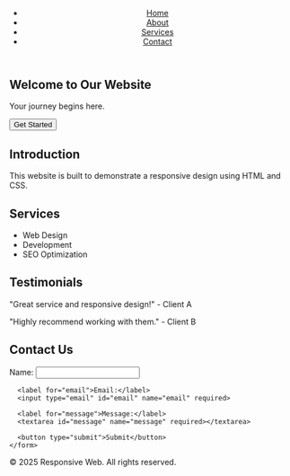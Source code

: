 <!DOCTYPE html>
<html lang="en">
<head>
  <meta charset="UTF-8" />
  <meta name="viewport" content="width=device-width, initial-scale=1.0"/>
  <title>Responsive Web Page</title>
  <link rel="stylesheet" href="style.css" />
</head>
<body>

  <header>
    <nav>
      <ul class="navbar">
        <li><a href="#">Home</a></li>
        <li><a href="#about">About</a></li>
        <li><a href="#services">Services</a></li>
        <li><a href="#contact">Contact</a></li>
      </ul>
    </nav>
  </header>

  <section class="hero">
    <h1>Welcome to Our Website</h1>
    <p>Your journey begins here.</p>
    <button>Get Started</button>
  </section>

  <section id="about">
    <h2>Introduction</h2>
    <p>This website is built to demonstrate a responsive design using HTML and CSS.</p>
  </section>

  <section id="services">
    <h2>Services</h2>
    <ul>
      <li>Web Design</li>
      <li>Development</li>
      <li>SEO Optimization</li>
    </ul>
  </section>

  <section id="testimonials">
    <h2>Testimonials</h2>
    <p>"Great service and responsive design!" - Client A</p>
    <p>"Highly recommend working with them." - Client B</p>
  </section>

  <section id="contact">
    <h2>Contact Us</h2>
    <form>
      <label for="name">Name:</label>
      <input type="text" id="name" name="name" required>

      <label for="email">Email:</label>
      <input type="email" id="email" name="email" required>

      <label for="message">Message:</label>
      <textarea id="message" name="message" required></textarea>

      <button type="submit">Submit</button>
    </form>
  </section>

  <footer>
    <p>&copy; 2025 Responsive Web. All rights reserved.</p>
  </footer>

</body>
</html>
